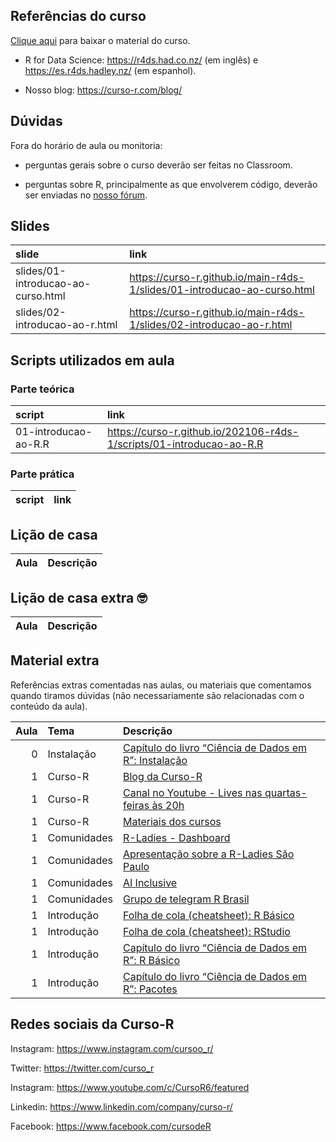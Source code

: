 
<!-- README.md is generated from README.Rmd. Please edit that file -->

## Referências do curso

[Clique
aqui](https://github.com/curso-r/main-r4ds-1/raw/master/material_do_curso.zip)
para baixar o material do curso.

-   R for Data Science: <https://r4ds.had.co.nz/> (em inglês) e
    <https://es.r4ds.hadley.nz/> (em espanhol).

-   Nosso blog: <https://curso-r.com/blog/>

## Dúvidas

Fora do horário de aula ou monitoria:

-   perguntas gerais sobre o curso deverão ser feitas no Classroom.

-   perguntas sobre R, principalmente as que envolverem código, deverão
    ser enviadas no [nosso fórum](https://discourse.curso-r.com/).

## Slides

| slide                              | link                                                                       |
|:-----------------------------------|:---------------------------------------------------------------------------|
| slides/01-introducao-ao-curso.html | <https://curso-r.github.io/main-r4ds-1/slides/01-introducao-ao-curso.html> |
| slides/02-introducao-ao-r.html     | <https://curso-r.github.io/main-r4ds-1/slides/02-introducao-ao-r.html>     |

## Scripts utilizados em aula

### Parte teórica

| script               | link                                                                   |
|:---------------------|:-----------------------------------------------------------------------|
| 01-introducao-ao-R.R | <https://curso-r.github.io/202106-r4ds-1/scripts/01-introducao-ao-R.R> |

### Parte prática

| script | link |
|:-------|:-----|

## Lição de casa

| Aula | Descrição |
|:-----|:----------|

## Lição de casa extra 🤓

| Aula | Descrição |
|:-----|:----------|

## Material extra

Referências extras comentadas nas aulas, ou materiais que comentamos
quando tiramos dúvidas (não necessariamente são relacionadas com o
conteúdo da aula).

| Aula | Tema        | Descrição                                                                                                                                                         |
|-----:|:------------|:------------------------------------------------------------------------------------------------------------------------------------------------------------------|
|    0 | Instalação  | [Capítulo do livro “Ciência de Dados em R”: Instalação](https://livro.curso-r.com/1-instalacao.html)                                                              |
|    1 | Curso-R     | [Blog da Curso-R](https://blog.curso-r.com/)                                                                                                                      |
|    1 | Curso-R     | [Canal no Youtube - Lives nas quartas-feiras às 20h](https://www.youtube.com/c/CursoR6/featured)                                                                  |
|    1 | Curso-R     | [Materiais dos cursos](https://curso-r.com/material/)                                                                                                             |
|    1 | Comunidades | [R-Ladies - Dashboard](https://benubah.github.io/r-community-explorer/rladies.html)                                                                               |
|    1 | Comunidades | [Apresentação sobre a R-Ladies São Paulo](https://r-ladies-sao-paulo.github.io/RLadiesTheme/)                                                                     |
|    1 | Comunidades | [AI Inclusive](https://www.ai-inclusive.org/)                                                                                                                     |
|    1 | Comunidades | [Grupo de telegram R Brasil](https://t.me/rbrasiloficial)                                                                                                         |
|    1 | Introdução  | [Folha de cola (cheatsheet): R Básico](https://rstudio.com/wp-content/uploads/2016/05/base-r.pdf)                                                                 |
|    1 | Introdução  | [Folha de cola (cheatsheet): RStudio](https://raw.githubusercontent.com/rstudio/cheatsheets/master/translations/portuguese/rstudio-IDE-cheatsheet-portuguese.pdf) |
|    1 | Introdução  | [Capítulo do livro “Ciência de Dados em R”: R Básico](https://livro.curso-r.com/3-r-base.html)                                                                    |
|    1 | Introdução  | [Capítulo do livro “Ciência de Dados em R”: Pacotes](https://livro.curso-r.com/4-pacotes.html)                                                                    |

## Redes sociais da Curso-R

Instagram: <https://www.instagram.com/cursoo_r/>

Twitter: <https://twitter.com/curso_r>

Instagram: <https://www.youtube.com/c/CursoR6/featured>

Linkedin: <https://www.linkedin.com/company/curso-r/>

Facebook: <https://www.facebook.com/cursodeR>
